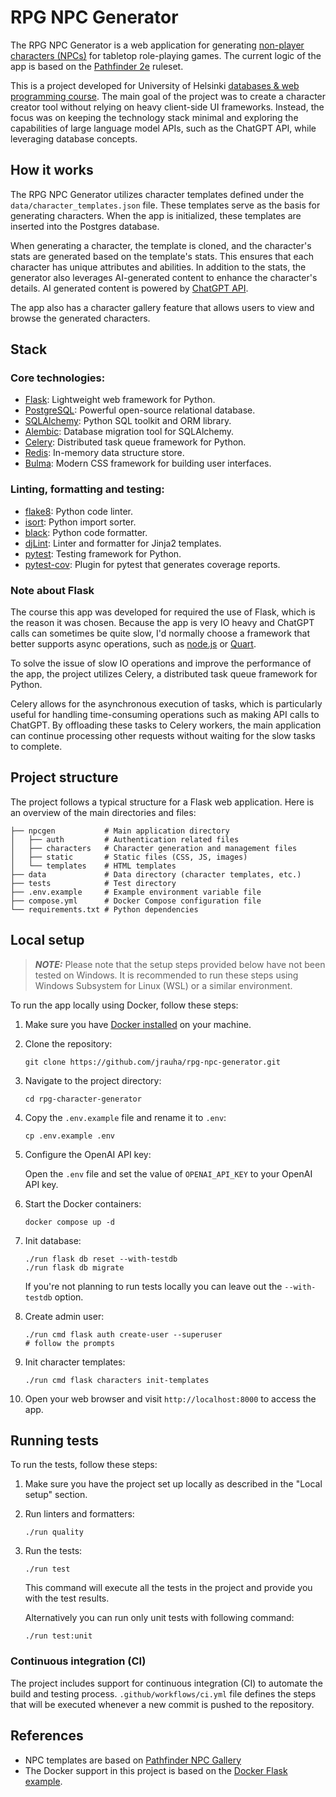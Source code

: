 # RPG NPC Generator

The RPG NPC Generator is a web application for generating [non-player characters (NPCs)](https://en.wikipedia.org/wiki/Non-player_character) for tabletop role-playing games. The current logic of the app is based on the [Pathfinder 2e](https://en.wikipedia.org/wiki/Pathfinder_Roleplaying_Game) ruleset.

This is a project developed for University of Helsinki [databases & web programming course](https://hy-tsoha.github.io/materiaali/). The main goal of the project was to create a character creator tool without relying on heavy client-side UI frameworks. Instead, the focus was on keeping the technology stack minimal and exploring the capabilities of large language model APIs, such as the ChatGPT API, while leveraging database concepts.

## How it works

The RPG NPC Generator utilizes character templates defined under the `data/character_templates.json` file. These templates serve as the basis for generating characters. When the app is initialized, these templates are inserted into the Postgres database.

When generating a character, the template is cloned, and the character's stats are generated based on the template's stats. This ensures that each character has unique attributes and abilities. In addition to the stats, the generator also leverages AI-generated content to enhance the character's details. AI generated content is powered by [ChatGPT API](https://platform.openai.com/docs/api-reference).

The app also has a character gallery feature that allows users to view and browse the generated characters.

## Stack

### Core technologies:

- [Flask](https://flask.palletsprojects.com/): Lightweight web framework for Python.
- [PostgreSQL](https://www.postgresql.org/): Powerful open-source relational database.
- [SQLAlchemy](https://github.com/sqlalchemy/sqlalchemy): Python SQL toolkit and ORM library.
- [Alembic](https://alembic.sqlalchemy.org/): Database migration tool for SQLAlchemy.
- [Celery](https://docs.celeryq.dev/en/stable/): Distributed task queue framework for Python.
- [Redis](https://redis.io/): In-memory data structure store.
- [Bulma](https://bulma.io/): Modern CSS framework for building user interfaces.

### Linting, formatting and testing:

- [flake8](https://github.com/PyCQA/flake8): Python code linter.
- [isort](https://github.com/PyCQA/isort): Python import sorter.
- [black](https://github.com/psf/black): Python code formatter.
- [djLint](https://www.djlint.com/): Linter and formatter for Jinja2 templates.
- [pytest](https://github.com/pytest-dev/pytest): Testing framework for Python.
- [pytest-cov](https://github.com/pytest-dev/pytest-cov): Plugin for pytest that generates coverage reports.

### Note about Flask

The course this app was developed for required the use of Flask, which is the reason it was chosen. Because the app is very IO heavy and ChatGPT calls can sometimes be quite slow, I'd normally choose a framework that better supports async operations, such as [node.js](https://nodejs.org/en) or [Quart](https://quart.palletsprojects.com/en/latest/).

To solve the issue of slow IO operations and improve the performance of the app, the project utilizes Celery, a distributed task queue framework for Python.

Celery allows for the asynchronous execution of tasks, which is particularly useful for handling time-consuming operations such as making API calls to ChatGPT. By offloading these tasks to Celery workers, the main application can continue processing other requests without waiting for the slow tasks to complete.

## Project structure

The project follows a typical structure for a Flask web application. Here is an overview of the main directories and files:

```
├── npcgen           # Main application directory
│   ├── auth         # Authentication related files
│   ├── characters   # Character generation and management files
│   ├── static       # Static files (CSS, JS, images)
│   └── templates    # HTML templates
├── data             # Data directory (character templates, etc.)
├── tests            # Test directory
├── .env.example     # Example environment variable file
├── compose.yml      # Docker Compose configuration file
└── requirements.txt # Python dependencies
```

## Local setup

> **_NOTE:_** Please note that the setup steps provided below have not been tested on Windows. It is recommended to run these steps using Windows Subsystem for Linux (WSL) or a similar environment.

To run the app locally using Docker, follow these steps:

1. Make sure you have [Docker installed](https://docs.docker.com/get-docker/) on your machine.
2. Clone the repository:

   ```shell
   git clone https://github.com/jrauha/rpg-npc-generator.git
   ```

3. Navigate to the project directory:

   ```shell
   cd rpg-character-generator
   ```

4. Copy the `.env.example` file and rename it to `.env`:

   ```shell
   cp .env.example .env
   ```

5. Configure the OpenAI API key:

   Open the `.env` file and set the value of `OPENAI_API_KEY` to your OpenAI API key.

6. Start the Docker containers:

   ```shell
   docker compose up -d
   ```

7. Init database:

   ```shell
   ./run flask db reset --with-testdb
   ./run flask db migrate
   ```

   If you're not planning to run tests locally you can leave out the `--with-testdb` option.

8. Create admin user:

   ```shell
   ./run cmd flask auth create-user --superuser
   # follow the prompts
   ```

9. Init character templates:

   ```
   ./run cmd flask characters init-templates
   ```

10. Open your web browser and visit `http://localhost:8000` to access the app.

## Running tests

To run the tests, follow these steps:

1. Make sure you have the project set up locally as described in the "Local setup" section.

2. Run linters and formatters:

   ```shell
   ./run quality
   ```

3. Run the tests:

   ```shell
   ./run test
   ```

   This command will execute all the tests in the project and provide you with the test results.

   Alternatively you can run only unit tests with following command:

   ```shell
   ./run test:unit
   ```

### Continuous integration (CI)

The project includes support for continuous integration (CI) to automate the build and testing process. `.github/workflows/ci.yml` file defines the steps that will be executed whenever a new commit is pushed to the repository.

## References

- NPC templates are based on [Pathfinder NPC Gallery](https://2e.aonprd.com/Rules.aspx?ID=1396)
- The Docker support in this project is based on the [Docker Flask example](https://github.com/nickjj/docker-flask-example/tree/main).
